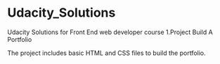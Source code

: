 # Udacity_Solutions
Udacity Solutions for Front End web developer course
1.Project Build A Portfolio

The project includes basic HTML and CSS files to build the portfolio.
